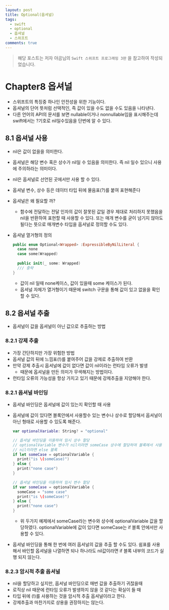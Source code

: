 ```yaml
---
layout: post
title: Optional(옵셔널)
tags:
  - swift
  - optional
  - 옵셔널
  - 스위프트
comments: true
---
```

> 해당 포스트는 저자 야곰님의  `Swift 스위프트 프로그래밍 3판` 을 참고하여 작성되었습니다.
# Chapter8 옵셔널

- 스위프트의 특징중 하나인 안전성을 위한 기능이다.
- 옵셔널의 단어 뜻처럼 선택적인, 즉 값이 있을 수도 없을 수도 있음을 나타낸다.
- 다른 언어의 API의 문서를 보면 nullable이거나 nonnullable임을 표시해주는데 swift에서는 ?기호로 nil일수있음을 단번에 알 수 있다.



## 8.1 옵셔널 사용

- nil은 값이 없을을 의미한다.

- 옵셔널은 해당 변수 혹은 상수가 nil일 수 있음을 의미한다. 즉 nil 일수 있으니 사용에 주의하라는 의미이다.

- nil은 옵셔널로 선언된 곳에서만 사용 할 수 있다.

- 옵셔널 변수, 상수 등은 데이터 타입 뒤에 물음표(?)를 붙여 표현해준다

- 옵셔널은 왜 필요할 까?

  - 함수에 전달하는 전달 인자의 값이 잘못된 값일 경우 제대로 처리하지 못했음을 nil을 반환하여 표현할 때 사용할 수 있다. 또는 매개 변수를 굳이 넘기지 않아도 될다는 뜻으로 매개변수 타입을 옵셔널로 정의할 수도 있다.

- 옵셔널 열거형의 정의

  ```swift
  public enum Optional<Wrapped> :ExpressibleByNilLiteral {
    case none
    case some(Wrapped)
    
    public init(_ some: Wrapped)
   	/// 중략
  }
  ```
  - 값이 nil 일때 none케이스, 값이 있을때 some 케이스가 된다.
  - 옵셔널 자체가 열거형이기 때문에 switch 구문을 통해 값이 있고 없을을 확인 할 수 있다.



## 8.2 옵셔널 추출

- 옵셔널이 값을 옵셔널이 아닌 값으로 추출하는 방법

### 8.2.1 강제 추출

- 가장 간단하지만 가장 위험한 방법
- 옵셔널 값의 뒤에 느낌표(!)를 붙여주어 값을 강제로 추출하여 반환
- 만약 강제 추출시 옵셔널에 값이 없다면 값이 nil이라는 런타임 오류가 발생
  - 때문에 옵셔널을 만든 의미가 무색해지는 방법이다.
- 런타임 오류의 가능성을 항상 가지고 있기 때문에 강제추출을 지양해야 한다.

### 8.2.1 옵셔널 바인딩

- 옵셔널 바인딩은 옵셔널에 값이 있는지 확인할 때 사용

- 옵셔널에 값이 있다면 블록안에서 사용할수 있는 변수나 상수로 할당해서 옵셔널이 아닌 형태로 사용할 수 있도록 해준다.

  ``` swift
  var optionalVariable: String? = "optional"
  
  // 옵셔널 바인딩을 이용하여 임시 상수 할당
  // optionalVariable 변수가 nil이라면 someCase 상수에 할당하여 블록에서 사용
  // nil이라면 else 블록
  if let someCase = optionalVariable {
    print("is \(someCase)")
  } else {
    print("none case")
  }
  
  // 옵셔널 바인딩을 이용하여 임시 변수 할당
  if var someCase = optionalVariable {
    someCase = "some case"
    print("is \(someCase)")
  } else {
    print("none case")
  }
  ```

  - 위 두가지 예제에서 someCase라는 변수와 상수에 optionalVariable 값을 할당하였다. optionalVariable에 값이 있다면 someCase는 if 블록 안에서만 사용할 수 있다.

- 옵셔널 바인딩을 통해 한 번에 여러 옵셔널의 값을 추출 할 수도 있다. 쉼표를 사용해서 바인할 옵셔널을 나열하면 되나 하나라도 nil값이라면 if 블록 내부의 코드가 실행 되지 않는다.

### 8.2.3 암시적 추출 옵셔널

- nil을 할당하고 싶지만, 옵셔널 바인딩으로 매번 값을 추출하기 귀찮을때
- 로직상 nil 때문에 런타임 오류가 발생하지 않을 것 같다는 확실이 들 때 
- 타입 뒤에 (!)를 사용하는 것을 암시적 추출 옵셔널이라고 한다.
- 강제추출과 마찬가지로 상용을 권장하지는 않는다.
